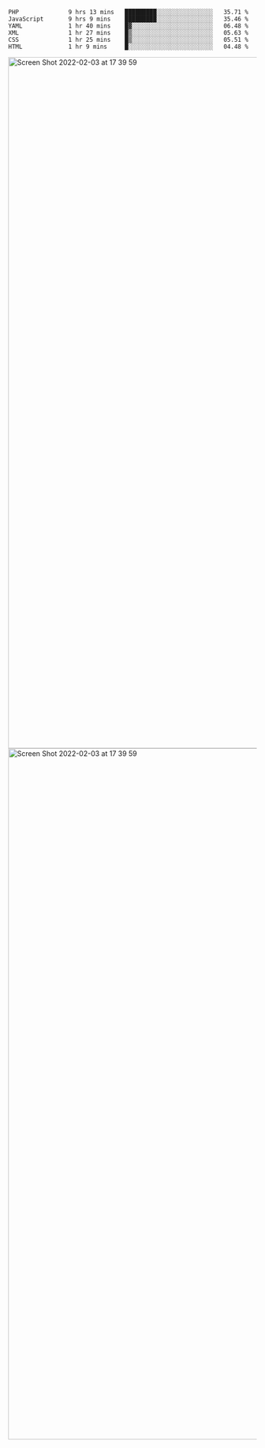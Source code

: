 <!--START_SECTION:waka-->

```text
PHP              9 hrs 13 mins   █████████░░░░░░░░░░░░░░░░   35.71 %
JavaScript       9 hrs 9 mins    █████████░░░░░░░░░░░░░░░░   35.46 %
YAML             1 hr 40 mins    █▓░░░░░░░░░░░░░░░░░░░░░░░   06.48 %
XML              1 hr 27 mins    █▒░░░░░░░░░░░░░░░░░░░░░░░   05.63 %
CSS              1 hr 25 mins    █▒░░░░░░░░░░░░░░░░░░░░░░░   05.51 %
HTML             1 hr 9 mins     █░░░░░░░░░░░░░░░░░░░░░░░░   04.48 %
```

<!--END_SECTION:waka-->

<img width="1400" alt="Screen Shot 2022-02-03 at 17 39 59" src="https://user-images.githubusercontent.com/45716542/152387304-f2b60485-53a6-4f4b-a818-5cefb1b0c0ae.png">
<img width="1400" alt="Screen Shot 2022-02-03 at 17 39 59" src="https://user-images.githubusercontent.com/45716542/152387273-ea5cdf21-2a45-44da-8bef-00c1763b1d42.png">
